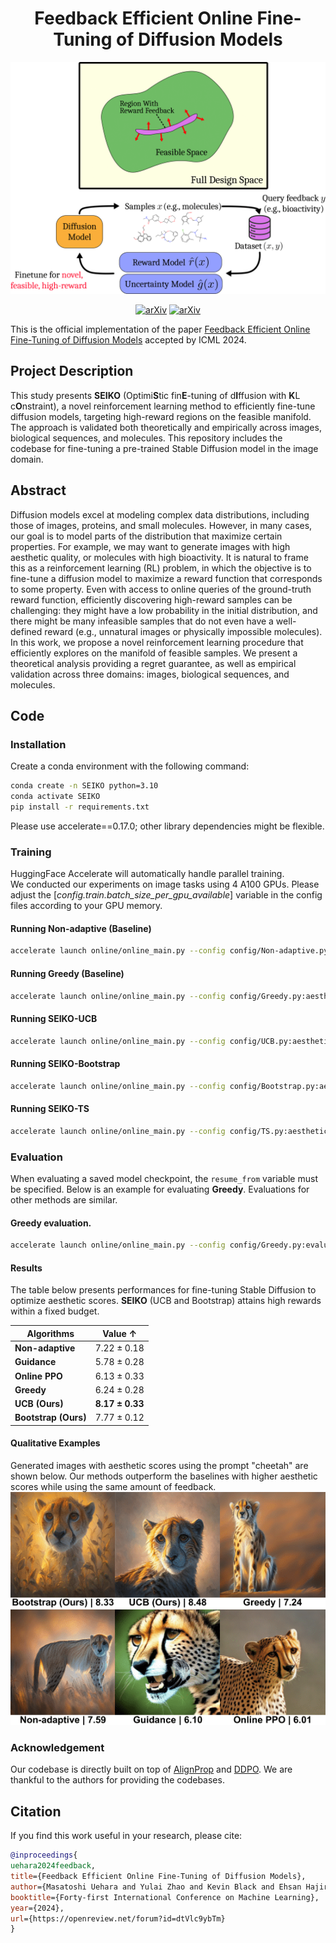 <div align="center">

<!-- TITLE -->
# **Feedback Efficient Online Fine-Tuning of Diffusion Models**  

![SEIKO](assets/method.png)

[![arXiv](https://img.shields.io/badge/cs.LG-arXiv:2402.16359-b31b1b.svg)](https://arxiv.org/abs/2402.16359) [![arXiv](https://img.shields.io/badge/ICML-2024-b31b1b.svg)](https://openreview.net/forum?id=dtVlc9ybTm)
</div>

This is the official implementation of the paper [Feedback Efficient Online Fine-Tuning of Diffusion Models](https://arxiv.org/abs/2402.16359) accepted by ICML 2024.

## Project Description

This study presents **SEIKO** (Optimi**S**tic fin**E**-tuning of d**I**ffusion with **K**L c**O**nstraint), a novel reinforcement learning method to efficiently fine-tune diffusion models, targeting high-reward regions on the feasible manifold. The approach is validated both theoretically and empirically across images, biological sequences, and molecules. This repository includes the codebase for fine-tuning a pre-trained Stable Diffusion model in the image domain.

## Abstract

Diffusion models excel at modeling complex data distributions, including those of images, proteins, and small molecules. However, in many cases, our goal is to model parts of the distribution that maximize certain properties. For example, we may want to generate images with high aesthetic quality, or molecules with high bioactivity. It is natural to frame this as a reinforcement learning (RL) problem, in which the objective is to fine-tune a diffusion model to maximize a reward function that corresponds to some property. Even with access to online queries of the ground-truth reward function, efficiently discovering high-reward samples can be challenging: they might have a low probability in the initial distribution, and there might be many infeasible samples that do not even have a well-defined reward (e.g., unnatural images or physically impossible molecules). In this work, we propose a novel reinforcement learning procedure that efficiently explores on the manifold of feasible samples. We present a theoretical analysis providing a regret guarantee, as well as empirical validation across three domains: images, biological sequences, and molecules.

## Code

### Installation 

Create a conda environment with the following command:

```bash
conda create -n SEIKO python=3.10
conda activate SEIKO
pip install -r requirements.txt
```
Please use accelerate==0.17.0; other library dependencies might be flexible.

### Training

HuggingFace Accelerate will automatically handle parallel training.  
We conducted our experiments on image tasks using 4 A100 GPUs. Please adjust the [*config.train.batch_size_per_gpu_available*] variable in the config files according to your GPU memory.  

#### Running Non-adaptive (Baseline)  

```bash
accelerate launch online/online_main.py --config config/Non-adaptive.py:aesthetic
```

#### Running Greedy (Baseline)  

```bash
accelerate launch online/online_main.py --config config/Greedy.py:aesthetic
```

#### Running SEIKO-UCB  

```bash
accelerate launch online/online_main.py --config config/UCB.py:aesthetic
```

#### Running SEIKO-Bootstrap  

```bash
accelerate launch online/online_main.py --config config/Bootstrap.py:aesthetic
```

#### Running SEIKO-TS  

```bash
accelerate launch online/online_main.py --config config/TS.py:aesthetic
```

### Evaluation

When evaluating a saved model checkpoint, the `resume_from` variable must be specified. Below is an example for evaluating **Greedy**. Evaluations for other methods are similar.

#### Greedy evaluation.
```bash
accelerate launch online/online_main.py --config config/Greedy.py:evaluate --config.resume_from path-to-ckpt
```

#### Results

The table below presents performances for fine-tuning Stable Diffusion to optimize aesthetic scores. **SEIKO** (UCB and Bootstrap) attains high rewards within a fixed budget.

|            Algorithms                     | Value ↑           |
|---------------------------------|-------------------|
| **Non-adaptive**                | $7.22 \pm 0.18$   |
| **Guidance**                    | $5.78 \pm 0.28$   |
| **Online PPO**                  | $6.13 \pm 0.33$   |
| **Greedy**                      | $6.24 \pm 0.28$   |
| **UCB (Ours)**                  | **$8.17 \pm 0.33$** |
| **Bootstrap (Ours)**            | $7.77 \pm 0.12$   |

#### Qualitative Examples

Generated images with aesthetic scores using the prompt "cheetah" are shown below. Our methods outperform the baselines with higher aesthetic scores while using the same amount of feedback.
![Another Image](assets/generations.png)

### Acknowledgement

Our codebase is directly built on top of [AlignProp](https://github.com/mihirp1998/AlignProp/) and [DDPO](https://github.com/kvablack/ddpo-pytorch).  We are thankful to the authors for providing the codebases.

## Citation

If you find this work useful in your research, please cite:

```bibtex
@inproceedings{
uehara2024feedback,
title={Feedback Efficient Online Fine-Tuning of Diffusion Models},
author={Masatoshi Uehara and Yulai Zhao and Kevin Black and Ehsan Hajiramezanali and Gabriele Scalia and Nathaniel Lee Diamant and Alex M Tseng and Sergey Levine and Tommaso Biancalani},
booktitle={Forty-first International Conference on Machine Learning},
year={2024},
url={https://openreview.net/forum?id=dtVlc9ybTm}
}
```
